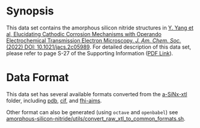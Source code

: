 # Synopsis
This data set contains the amorphous silicon nitride structures in
[Y. Yang et al, Elucidating Cathodic Corrosion Mechanisms with Operando Electrochemical Transmission Electron Microscopy. <em>J. Am. Chem. Soc.</em> (2022) DOI: 10.1021/jacs.2c05989](https://pubs.acs.org/doi/10.1021/jacs.2c05989).
For detailed description of this data set, please refer to page S-27 of the Supporting Information ([PDF Link](https://pubs.acs.org/doi/suppl/10.1021/jacs.2c05989/suppl_file/ja2c05989_si_002.pdf)).

# Data Format
This data set has several available formats converted from the [a-SiNx-xtl](https://github.com/robdistasio/amorphous-silicon-nitride/tree/main/a-SiNx-xtl) folder,
including [pdb](https://github.com/robdistasio/amorphous-silicon-nitride/tree/main/a-SiNx-pdb),
[cif](https://github.com/robdistasio/amorphous-silicon-nitride/tree/main/a-SiNx-cif), and
[fhi-aims](https://github.com/robdistasio/amorphous-silicon-nitride/tree/main/a-SiNx-aims).

Other format can also be generated (using `octave` and `openbabel`) see [amorphous-silicon-nitride/utils/convert_raw_xtl_to_common_formats.sh](https://github.com/robdistasio/amorphous-silicon-nitride/blob/main/utils/convert_raw_xtl_to_common_formats.sh).

